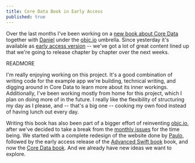 ```yaml
---
title: Core Data Book in Early Access
published: true
---
```


Over the last months I've been working on a [new book about Core Data](http://www.objc.io/books/core-data) together with [Daniel](https://twitter.com/danielboedewadt) under the [objc.io](http://www.objc.io) umbrella. Since yesterday it's available as [early access version](http://www.objc.io/books/core-data) -- we've got a lot of great content lined up that we're going to release chapter by chapter over the next weeks.

READMORE

I'm really enjoying working on this project. It's a good combination of writing code for the example app we're building, technical writing, and digging around in Core Data to learn more about its inner workings. Additionally, I've been working mostly from home for this project, which I plan on doing more of in the future. I really like the flexibility of structuring my day as I please, and -- that's a big one -- cooking my own food instead of having lunch out every day.

Writing this book has also been part of a bigger effort of reinventing [objc.io](http://www.objc.io), after we've decided to take a break from the [monthly issues](http://www.objc.io/issues) for the time being. We started with a complete redesign of the website done by [Paulo](https://twitter.com/paulozoom), followed by the early access release of the [Advanced Swift book](http://www.objc.io/books/advanced-swift) book, and now the [Core Data book](http://www.objc.io/books/core-data). And we already have new ideas we want to explore.
